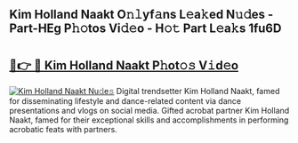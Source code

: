 ## Kim Holland Naakt O𝚗𝚕yf𝚊ns L𝚎a𝚔ed N𝚞𝚍es - Part-HEg P𝚑𝚘tos Vi𝚍𝚎o - H𝚘𝚝 Part L𝚎a𝚔s 1fu6D

# <h2><a href="http://kf1ijy.oniu.top/?m=Kim+Holland+Naakt">🔗👉 🔴 Kim Holland Naakt P𝚑ot𝚘𝚜 V𝚒d𝚎o</a></h2>

[![Kim Holland Naakt Nu𝚍e𝚜](https://i.imgur.com/0qMVB7G.gif)](http://kf1ijy.oniu.top/?m=Kim+Holland+Naakt)
Digital trendsetter Kim Holland Naakt, famed for disseminating lifestyle and dance-related content via dance presentations and vlogs on social media. Gifted acrobat partner Kim Holland Naakt, famed for their exceptional skills and accomplishments in performing acrobatic feats with partners.  
